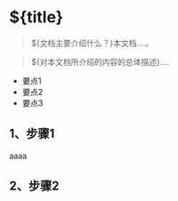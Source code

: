 # ${title}

> ${文档主要介绍什么？}本文档....。

> ${对本文档所介绍的内容的总体描述}....

* 要点1
* 要点2
* 要点3


## 1、步骤1

aaaa

## 2、步骤2

